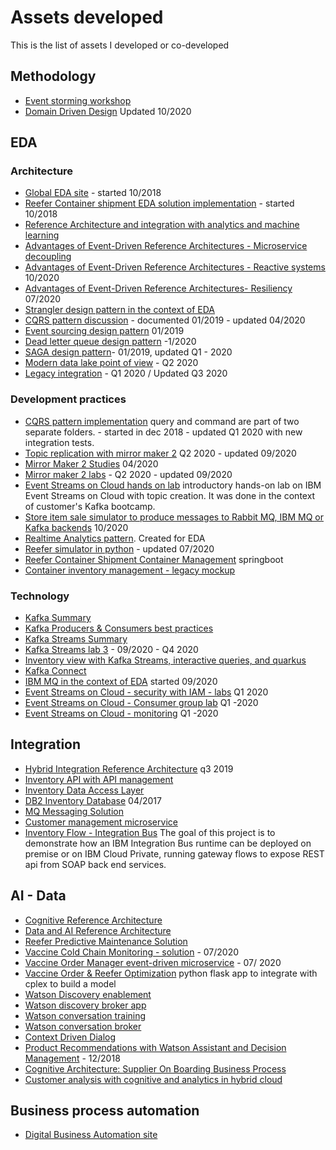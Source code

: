 # Assets developed

This is the list of assets I developed or co-developed

## Methodology

* [Event storming workshop](https://ibm-cloud-architecture.github.io/refarch-eda/methodology/event-storming/)
* [Domain Driven Design](https://ibm-cloud-architecture.github.io/refarch-eda/methodology/domain-driven-design/) Updated 10/2020

## EDA

### Architecture

* [Global EDA site](https://ibm-cloud-architecture.github.io/refarch-eda/) - started 10/2018
* [Reefer Container shipment EDA solution implementation](https://ibm-cloud-architecture.github.io/refarch-kc/) - started 10/2018
* [Reference Architecture and integration with analytics and machine learning](https://ibm-cloud-architecture.github.io/refarch-eda/introduction/reference-architecture/#integration-with-analytics-and-machine-learning)
* [Advantages of Event-Driven Reference Architectures - Microservice decoupling](https://ibm-cloud-architecture.github.io/refarch-eda/advantages/microservice)
* [Advantages of Event-Driven Reference Architectures - Reactive systems](https://ibm-cloud-architecture.github.io/refarch-eda/advantages/reactive) 10/2020
* [Advantages of Event-Driven Reference Architectures- Resiliency](https://ibm-cloud-architecture.github.io/refarch-eda/advantages/resiliency/) 07/2020
* [Strangler design pattern in the context of EDA](https://ibm-cloud-architecture.github.io/refarch-eda/patterns/intro/#strangler-pattern)
* [CQRS pattern discussion](https://ibm-cloud-architecture.github.io/refarch-eda/patterns/cqrs/) - documented 01/2019 - updated 04/2020
* [Event sourcing design pattern](https://ibm-cloud-architecture.github.io/refarch-eda/patterns/event-sourcing/) 01/2019
* [Dead letter queue design pattern](https://ibm-cloud-architecture.github.io/refarch-eda/patterns/dlq/) -1/2020
* [SAGA design pattern](https://ibm-cloud-architecture.github.io/refarch-eda/patterns/saga/)- 01/2019, updated Q1 - 2020
* [Modern data lake point of view](https://ibm-cloud-architecture.github.io/refarch-eda/introduction/reference-architecture/#modern-data-lake) - Q2 2020
* [Legacy integration](https://ibm-cloud-architecture.github.io/refarch-eda/introduction/reference-architecture/#legacy-integration) - Q1 2020 / Updated Q3 2020

### Development practices

* [CQRS pattern implementation](https://github.com/ibm-cloud-architecture/refarch-kc-order-ms) query and command are part of two separate folders. - started in dec 2018 - updated Q1 2020 with new integration tests.
* [Topic replication with mirror maker 2](https://ibm-cloud-architecture.github.io/refarch-eda/patterns/topic-replication/) Q2 2020 - updated 09/2020
* [Mirror Maker 2  Studies](https://ibm-cloud-architecture.github.io/refarch-eda/technology/kafka-mirrormaker/)  04/2020
* [Mirror maker 2 labs](https://ibm-cloud-architecture.github.io/refarch-eda/use-cases/kafka-mm2/) - Q2 2020 - updated 09/2020
* [Event Streams on Cloud hands on lab](https://ibm-cloud-architecture.github.io/refarch-eda/technology/event-streams/es-cloud/) introductory hands-on lab on IBM Event Streams on Cloud with topic creation. It was done in the context of customer's Kafka bootcamp. 
* [Store item sale simulator to produce messages to Rabbit MQ, IBM MQ or Kafka backends](https://github.com/ibm-cloud-architecture/refarch-eda-store-simulator) 10/2020
* [Realtime Analytics pattern](https://ibm-cloud-architecture.github.io/refarch-eda/patterns/realtime-analytics/). Created for EDA
* [Reefer simulator in python](https://github.com/ibm-cloud-architecture/vaccine-reefer-simulator) - updated 07/2020
* [Reefer Container Shipment Container Management](https://github.com/ibm-cloud-architecture/refarch-kc-container-ms) springboot
* [Container inventory management - legacy mockup](https://github.com/ibm-cloud-architecture/refarch-container-inventory)

### Technology

* [Kafka Summary](https://ibm-cloud-architecture.github.io/refarch-eda/technology/kafka-overview/)
* [Kafka Producers & Consumers best practices](https://ibm-cloud-architecture.github.io/refarch-eda/technology/kafka-producers-consumers/)
* [Kafka Streams Summary](https://ibm-cloud-architecture.github.io/refarch-eda/technology/kafka-streams/)
* [Kafka Streams lab 3](https://ibm-cloud-architecture.github.io/refarch-eda/use-cases/kafka-streams/lab-3/) - 09/2020 - Q4 2020
* [Inventory view with Kafka Streams, interactive queries, and quarkus](https://github.com/ibm-cloud-architecture/refarch-eda-item-inventory)
* [Kafka Connect](https://ibm-cloud-architecture.github.io/refarch-eda/technology/kafka-connect/)
* [IBM MQ in the context of EDA](https://ibm-cloud-architecture.github.io/refarch-eda/technology/mq/) started 09/2020
* [Event Streams on Cloud - security with IAM - labs](https://ibm-cloud-architecture.github.io/refarch-eda/technology/event-streams/security/) Q1 2020
* [Event Streams on Cloud - Consumer group lab](https://ibm-cloud-architecture.github.io/refarch-eda/technology/event-streams/consumergrp/) Q1 -2020
* [Event Streams on Cloud - monitoring](https://ibm-cloud-architecture.github.io/refarch-eda/use-cases/monitoring-on-cloud/)  Q1 -2020



## Integration

* [Hybrid Integration Reference Architecture](https://github.com/ibm-cloud-architecture/refarch-integration) q3 2019
* [Inventory API with API management](https://github.com/ibm-cloud-architecture/refarch-integration-api)
* [Inventory Data Access Layer](https://github.com/ibm-cloud-architecture/refarch-integration-inventory-dal)
* [DB2 Inventory Database](https://github.com/ibm-cloud-architecture/refarch-integration-inventory-db2) 04/2017
* [MQ Messaging Solution](https://github.com/ibm-cloud-architecture/refarch-mq-messaging)
* [Customer management microservice](https://github.com/ibm-cloud-architecture/refarch-integration-services)
* [Inventory Flow - Integration Bus](https://github.com/ibm-cloud-architecture/refarch-integration-esb) The goal of this project is to demonstrate how an IBM Integration Bus runtime can be deployed on premise or on IBM Cloud Private, running gateway flows to expose REST api from SOAP back end services.

## AI - Data

* [Cognitive Reference Architecture](https://github.com/ibm-cloud-architecture/refarch-cognitive)
* [Data and AI Reference Architecture](https://github.com/ibm-cloud-architecture/refarch-data-ai-analytics)
* [Reefer Predictive Maintenance Solution](https://github.com/ibm-cloud-architecture/refarch-reefer-ml)
* [Vaccine Cold Chain Monitoring - solution](https://github.com/ibm-cloud-architecture/vaccine-solution-main) - 07/2020
* [Vaccine Order Manager event-driven microservice](https://github.com/ibm-cloud-architecture/vaccine-order-mgr) - 07/ 2020
* [Vaccine Order & Reefer Optimization](https://github.com/ibm-cloud-architecture/vaccine-order-optimizer) python flask app to integrate with cplex to build a model
* [Watson Discovery enablement](https://www.ibm.com/cloud/architecture/tutorials/cognitive-discovery-advanced)
* [Watson discovery broker app](https://github.com/ibm-cloud-architecture/refarch-cognitive-discovery-broke)
* [Watson conversation training](https://www.ibm.com/cloud/architecture/tutorials/watson_conversation_support)
* [Watson conversation broker](https://github.com/ibm-cloud-architecture/refarch-cognitive-conversation-broker)
* [Context Driven Dialog](https://github.com/ibm-cloud-architecture/context-driven-dialog)
* [Product Recommendations with Watson Assistant and Decision Management](https://github.com/ibm-cloud-architecture/refarch-cognitive-prod-recommendations) - 12/2018
* [Cognitive Architecture: Supplier On Boarding Business Process](https://github.com/ibm-cloud-architecture/refarch-cognitive-supplier-process)
* [Customer analysis with cognitive and analytics in hybrid cloud](https://github.com/ibm-cloud-architecture/refarch-cognitive-analytics)

## Business process automation

* [Digital Business Automation site](https://ibm-cloud-architecture.github.io/refarch-dba)